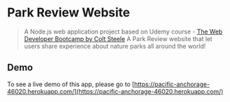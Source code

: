 # Park Review Website

> A Node.js web application project based on Udemy course - [The Web Developer Bootcamp by Colt Steele](https://www.udemy.com/the-web-developer-bootcamp/)
A Park Review website that let users share experience about nature parks all around the world!

## Demo

To see a live demo of this app, please go to [https://pacific-anchorage-46020.herokuapp.com/](https://pacific-anchorage-46020.herokuapp.com/)
